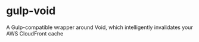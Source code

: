 # gulp-void
A Gulp-compatible wrapper around Void, which intelligently invalidates your AWS CloudFront cache
